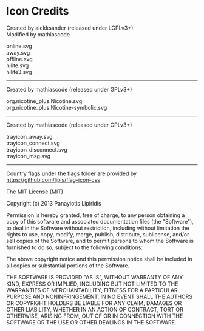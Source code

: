 # Icon Credits

Created by alekksander (released under LGPLv3+)  
Modified by mathiascode
 
online.svg  
away.svg  
offline.svg  
hilite.svg  
hilite3.svg

---

Created by mathiascode (released under GPLv3+)

org.nicotine_plus.Nicotine.svg  
org.nicotine_plus.Nicotine-symbolic.svg

---

Created by mathiascode (released under GPLv3+)

trayicon_away.svg  
trayicon_connect.svg  
trayicon_disconnect.svg  
trayicon_msg.svg

---

Country flags under the flags folder are provided by https://github.com/lipis/flag-icon-css

The MIT License (MIT)

Copyright (c) 2013 Panayiotis Lipiridis

Permission is hereby granted, free of charge, to any person obtaining a copy of
this software and associated documentation files (the "Software"), to deal in
the Software without restriction, including without limitation the rights to
use, copy, modify, merge, publish, distribute, sublicense, and/or sell copies
of the Software, and to permit persons to whom the Software is furnished to do
so, subject to the following conditions:

The above copyright notice and this permission notice shall be included in all
copies or substantial portions of the Software.

THE SOFTWARE IS PROVIDED "AS IS", WITHOUT WARRANTY OF ANY KIND, EXPRESS OR
IMPLIED, INCLUDING BUT NOT LIMITED TO THE WARRANTIES OF MERCHANTABILITY,
FITNESS FOR A PARTICULAR PURPOSE AND NONINFRINGEMENT. IN NO EVENT SHALL THE
AUTHORS OR COPYRIGHT HOLDERS BE LIABLE FOR ANY CLAIM, DAMAGES OR OTHER
LIABILITY, WHETHER IN AN ACTION OF CONTRACT, TORT OR OTHERWISE, ARISING FROM,
OUT OF OR IN CONNECTION WITH THE SOFTWARE OR THE USE OR OTHER DEALINGS IN THE
SOFTWARE.
